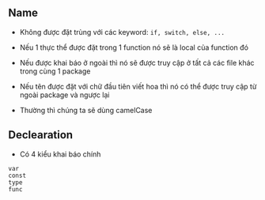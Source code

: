 ## Name
- Không được đặt trùng với các keyword: `if, switch, else, ... `

- Nếu 1 thực thể được đặt trong 1 function nó sẽ là local của function đó

- Nếu được khai báo ở ngoài thì nó sẽ được truy cập ở tất cả các file khác trong cùng 1 package

- Nếu tên được đặt với chữ đầu tiên viết hoa thì nó có thể được truy cập từ ngoài package và ngược lại

- Thường thì chúng ta sẽ dùng camelCase

## Declearation
- Có 4 kiểu khai báo chính 
```
var
const
type
func
```
